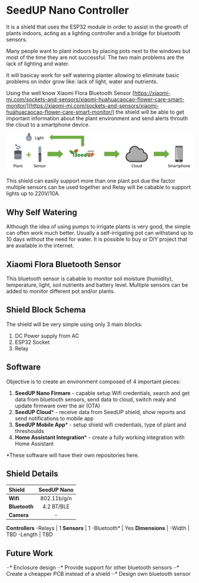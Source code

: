 # SeedUP Nano Controller
It is a shield that uses the ESP32 module in order to assist in the growth of plants indoors, acting as a lighting controller and a bridge for bluetooth sensors.

Many people want to plant indoors by placing pots next to the windows but most of the time they are not successful. The two main problems are the lack of lighting and water.

It will basicay work for self watering planter allowing to eliminate basic problems on indor grow like: lack of light, water and nutrients.

Using the well know Xiaomi Flora Bluetooth Sensor [https://xiaomi-mi.com/sockets-and-sensors/xiaomi-huahuacaocao-flower-care-smart-monitor/](https://xiaomi-mi.com/sockets-and-sensors/xiaomi-huahuacaocao-flower-care-smart-monitor/) the shield will be able to get important information about the plant environment and send alerts throuth the cloud to a smartphone device.


 ![SeedUp Nano Cloud](/docs/images/seedup_nano_cloud_v1.png "SeedUP Nano Cloud Diagram")

 This shield can easily support more than one plant pot due the factor multiple sensors can be used together and Relay will be cabable to support lights up to 220V/10A.

 ## Why Self Watering
 Although the idea of using pumps to irrigate plants is very good, the simple can often work much better. Usually a self-irrigating pot can withstand up to 10 days without the need for water. It is possible to buy or DIY project that are available in the internet.

 ## Xiaomi Flora Bluetooth Sensor
 This bluetooth sensor is cabable to monitor soil moisture (humidity), temperature, light, soil nutrients and battery level. Multiple sensors can be added to monitor different pot and/or plants.

 ## Shield Block Schema
 The shield will be very simple using only 3 main blocks:
 
 1. DC Power supply from AC
 2. ESP32 Socket
 3. Relay

 ## Software
 Objective is to create an environment composed of 4 important pieces:
 1. **SeedUP Nano Firmare** - capable setup Wifi credentials, search and get data from bluetooth sensors, send data to cloud, switch realy and update firmware over the air (OTA) 
 2. **SeedUP Cloud*** - receive data from SeedUP shield, show reports and send notifications to mobile app
 3. **SeedUP Mobile App*** - setup shield wifi credentials, type of plant and threshoulds
 4. **Home Assistant Integration*** - create a fully working integration with Home Assistant

*These software will have their own repositories here.

## Shield Details

**Shield** | **SeedUP Nano**
:-- | :-:
**Wifi** | 802.11b/g/n 
**Bluetooth** | 4.2 BT/BLE 
**Camera** | -
**Controllers**
-Relays | 1
**Sensors** | 1
-Bluetooth* | Yes 
**Dimensions** |
-Width | TBD
-Length | TBD

 ## Future Work
 
 ⋅⋅* Enclosure design
 ⋅⋅* Provide support for other bluetooth sensors
 ⋅⋅* Create a cheapper PCB instead of a shield
 ⋅⋅* Design own bluetooth sensor
